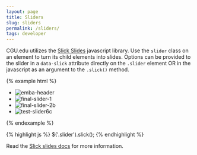 ```yaml
---
layout: page
title: Sliders
slug: sliders
permalink: /sliders/
tags: developer
---
```


CGU.edu utilizes the [Slick Slides](http://kenwheeler.github.io/slick/) javascript library. Use the `slider` class on an element to turn its child elements into slides. Options can be provided to the slider in a `data-slick` attribute directly on the `.slider` element OR in the javascript as an argument to the `.slick()` method.

{% example html %}
<ul class="slider" data-slick='{"dots": true, "fade": true}'>
    <li><img src="http://drucker.cgu.edu/wp-content/uploads/2016/01/emba-header-1500x430.jpg" alt="emba-header" /></li>
    <li><img src="http://drucker.cgu.edu/wp-content/uploads/2016/01/final-slider-1-1500x430.jpg" alt="final-slider-1" /></li>
    <li><img src="http://drucker.cgu.edu/wp-content/uploads/2015/12/final-slider-2b-1500x430.jpg" alt="final-slider-2b" /></li>
    <li><img src="http://drucker.cgu.edu/wp-content/uploads/2016/01/test-slider6c-1500x430.jpg" alt="test-slider6c" /></li>
</ul>
{% endexample %}

{% highlight js %}
$('.slider').slick();
{% endhighlight %}

Read the [Slick slides docs](https://github.com/kenwheeler/slick/) for more information.
